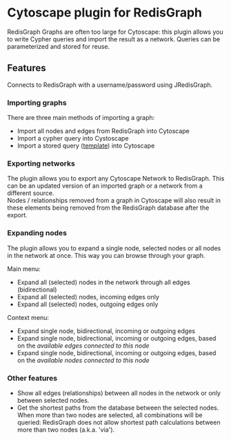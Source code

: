 # Cytoscape plugin for RedisGraph

RedisGraph Graphs are often too large for Cytoscape: this plugin allows you to write Cypher queries and import the result as a network. 
Queries can be parameterized and stored for reuse.  

<!--
The plugin can be downloaded from the [Cytoscape App Store](http://apps.cytoscape.org/apps/cytoscaperedsigraphplugin)
-->

## Features
Connects to RedisGraph with a username/password using JRedisGraph.

### Importing graphs
There are three main methods of importing a graph:
- Import all nodes and edges from RedisGraph into Cytoscape
- Import a cypher query into Cystoscape
- Import a stored query ([template](doc/template.md)) into Cytoscape

### Exporting networks
The plugin allows you to export any Cytoscape Network to RedisGraph. This can be an updated version of an imported graph or a network from a different source.  
Nodes / relationships removed from a graph in Cytoscape will also result in these elements being removed from the RedisGraph database after the export. 

### Expanding nodes
The plugin allows you to expand a single node, selected nodes or all nodes in the network at once. This way you can browse through your graph.

Main menu:
- Expand all (selected) nodes in the network through all edges (bidirectional)
- Expand all (selected) nodes, incoming edges only
- Expand all (selected) nodes, outgoing edges only

Context menu:
- Expand single node, bidirectional, incoming or outgoing edges
- Expand single node, bidirectional, incoming or outgoing edges, based on the _available edges connected to this node_
- Expand single node, bidirectional, incoming or outgoing edges, based on the _available nodes connected to this node_

### Other features
- Show all edges (relationships) between all nodes in the network or only between selected nodes.
- Get the shortest paths from the database between the selected nodes. When more than two nodes are selected, all combinations will be queried: RedisGraph does not allow shortest path calculations between more than two nodes (a.k.a. 'via').

